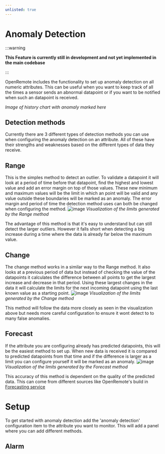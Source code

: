 ```yaml
---
unlisted: true
---
```


# Anomaly Detection

:::warning

**This Feature is currently still in development and not yet implemented in the main codebase**

:::

OpenRemote includes the functionality to set up anomaly detection on all numeric attributes. This can be useful when you want to keep track of all the times a sensor sends an abnormal datapoint or if you want to be notified when such an datapoint is received. 

_Image of history chart with anomaly marked here_

## Detection methods
Currently there are 3 different types of detection methods you can use when configuring the anomaly detection on an attribute. All of these have their strengths and weaknesses based on the different types of data they receive.

## Range
This is the simples method to detect an outlier. To validate a datapoint it will look at a period of time before that datapoint, find the highest and lowest value and add an error margin on top of those values. These new minimum and maximum values will be the limit in which an point will be valid and any value outside these boundaries will be marked as an anomaly. The error margin and period of time the detection method uses can both be changed when configuring the method.
![image](https://github.com/openremote/openremote/assets/79635315/88a040bf-022f-44be-a329-d498389c8dab)
_Visualization of the limits generated by the Range method_

The advantage of this method is that it's easy to understand but can still detect the larger outliers. However it falls short when detecting a big increase during a time where the data is already far below the maximum value.


## Change
The change method works in a similar way to the Range method. It also looks at a previous period of data but instead of checking the value of the datapoints it calculates the difference between all points to get the largest increase and decrease in that period. Using these largest changes in the data it will calculate the limits for the next incoming datapoint using the last known value as a starting point.
![image](https://github.com/openremote/openremote/assets/79635315/f7a2ae45-1e60-469b-8029-e0d8d6ffee9a)
_Visualization of the limits generated by the Change method_

This method will follow the data more closely as seen in the visualization above but needs more careful configuration to ensure it wont detect to to many false anomalies. 

## Forecast
If the attribute you are configuring already has predicted datapoints, this will be the easiest method to set up. When new data is received it is compared to predicted datapoints from that time and if the difference is larger as a limit you can configure yourself it will be marked as an anomaly.
![image](https://github.com/openremote/openremote/assets/79635315/80373795-303f-45a2-99de-5f09b553539c)
_Visualization of the limits generated by the Forecast method_

This accuracy of this method is dependent on the quality of the predicted data. This can come from different sources like OpenRemote's build in [Forecasting service](rules-and-forecasting/forecasting.md)

# Setup
To get started with anomaly detection add the 'anomaly detection' configuration item to the attribute you want to monitor. This will add a panel where you can add different methods.

## Alarm
